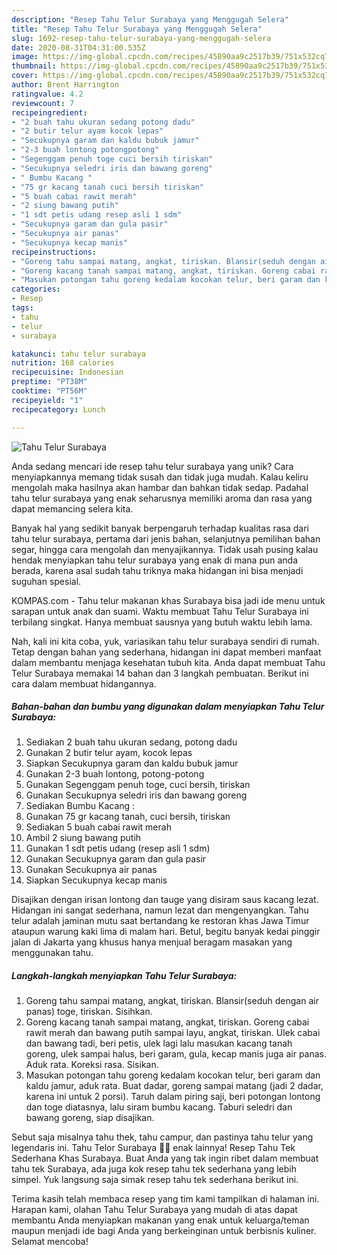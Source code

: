```yaml
---
description: "Resep Tahu Telur Surabaya yang Menggugah Selera"
title: "Resep Tahu Telur Surabaya yang Menggugah Selera"
slug: 1692-resep-tahu-telur-surabaya-yang-menggugah-selera
date: 2020-08-31T04:31:00.535Z
image: https://img-global.cpcdn.com/recipes/45890aa9c2517b39/751x532cq70/tahu-telur-surabaya-foto-resep-utama.jpg
thumbnail: https://img-global.cpcdn.com/recipes/45890aa9c2517b39/751x532cq70/tahu-telur-surabaya-foto-resep-utama.jpg
cover: https://img-global.cpcdn.com/recipes/45890aa9c2517b39/751x532cq70/tahu-telur-surabaya-foto-resep-utama.jpg
author: Brent Harrington
ratingvalue: 4.2
reviewcount: 7
recipeingredient:
- "2 buah tahu ukuran sedang potong dadu"
- "2 butir telur ayam kocok lepas"
- "Secukupnya garam dan kaldu bubuk jamur"
- "2-3 buah lontong potongpotong"
- "Segenggam penuh toge cuci bersih tiriskan"
- "Secukupnya seledri iris dan bawang goreng"
- " Bumbu Kacang "
- "75 gr kacang tanah cuci bersih tiriskan"
- "5 buah cabai rawit merah"
- "2 siung bawang putih"
- "1 sdt petis udang resep asli 1 sdm"
- "Secukupnya garam dan gula pasir"
- "Secukupnya air panas"
- "Secukupnya kecap manis"
recipeinstructions:
- "Goreng tahu sampai matang, angkat, tiriskan. Blansir(seduh dengan air panas) toge, tiriskan. Sisihkan."
- "Goreng kacang tanah sampai matang, angkat, tiriskan. Goreng cabai rawit merah dan bawang putih sampai layu, angkat, tiriskan. Ulek cabai dan bawang tadi, beri petis, ulek lagi lalu masukan kacang tanah goreng, ulek sampai halus, beri garam, gula, kecap manis juga air panas. Aduk rata. Koreksi rasa. Sisikan."
- "Masukan potongan tahu goreng kedalam kocokan telur, beri garam dan kaldu jamur, aduk rata. Buat dadar, goreng sampai matang (jadi 2 dadar, karena ini untuk 2 porsi). Taruh dalam piring saji, beri potongan lontong dan toge diatasnya, lalu siram bumbu kacang. Taburi seledri dan bawang goreng, siap disajikan."
categories:
- Resep
tags:
- tahu
- telur
- surabaya

katakunci: tahu telur surabaya 
nutrition: 168 calories
recipecuisine: Indonesian
preptime: "PT38M"
cooktime: "PT56M"
recipeyield: "1"
recipecategory: Lunch

---
```



![Tahu Telur Surabaya](https://img-global.cpcdn.com/recipes/45890aa9c2517b39/751x532cq70/tahu-telur-surabaya-foto-resep-utama.jpg)

Anda sedang mencari ide resep tahu telur surabaya yang unik? Cara menyiapkannya memang tidak susah dan tidak juga mudah. Kalau keliru mengolah maka hasilnya akan hambar dan bahkan tidak sedap. Padahal tahu telur surabaya yang enak seharusnya memiliki aroma dan rasa yang dapat memancing selera kita.

Banyak hal yang sedikit banyak berpengaruh terhadap kualitas rasa dari tahu telur surabaya, pertama dari jenis bahan, selanjutnya pemilihan bahan segar, hingga cara mengolah dan menyajikannya. Tidak usah pusing kalau hendak menyiapkan tahu telur surabaya yang enak di mana pun anda berada, karena asal sudah tahu triknya maka hidangan ini bisa menjadi suguhan spesial.

KOMPAS.com - Tahu telur makanan khas Surabaya bisa jadi ide menu untuk sarapan untuk anak dan suami. Waktu membuat Tahu Telur Surabaya ini terbilang singkat. Hanya membuat sausnya yang butuh waktu lebih lama.


Nah, kali ini kita coba, yuk, variasikan tahu telur surabaya sendiri di rumah. Tetap dengan bahan yang sederhana, hidangan ini dapat memberi manfaat dalam membantu menjaga kesehatan tubuh kita. Anda dapat membuat Tahu Telur Surabaya memakai 14 bahan dan 3 langkah pembuatan. Berikut ini cara dalam membuat hidangannya.

<!--inarticleads1-->

##### Bahan-bahan dan bumbu yang digunakan dalam menyiapkan Tahu Telur Surabaya:

1. Sediakan 2 buah tahu ukuran sedang, potong dadu
1. Gunakan 2 butir telur ayam, kocok lepas
1. Siapkan Secukupnya garam dan kaldu bubuk jamur
1. Gunakan 2-3 buah lontong, potong-potong
1. Gunakan Segenggam penuh toge, cuci bersih, tiriskan
1. Gunakan Secukupnya seledri iris dan bawang goreng
1. Sediakan  Bumbu Kacang :
1. Gunakan 75 gr kacang tanah, cuci bersih, tiriskan
1. Sediakan 5 buah cabai rawit merah
1. Ambil 2 siung bawang putih
1. Gunakan 1 sdt petis udang (resep asli 1 sdm)
1. Gunakan Secukupnya garam dan gula pasir
1. Gunakan Secukupnya air panas
1. Siapkan Secukupnya kecap manis


Disajikan dengan irisan lontong dan tauge yang disiram saus kacang lezat. Hidangan ini sangat sederhana, namun lezat dan mengenyangkan. Tahu telur adalah jaminan mutu saat bertandang ke restoran khas Jawa Timur ataupun warung kaki lima di malam hari. Betul, begitu banyak kedai pinggir jalan di Jakarta yang khusus hanya menjual beragam masakan yang menggunakan tahu. 

<!--inarticleads2-->

##### Langkah-langkah menyiapkan Tahu Telur Surabaya:

1. Goreng tahu sampai matang, angkat, tiriskan. Blansir(seduh dengan air panas) toge, tiriskan. Sisihkan.
1. Goreng kacang tanah sampai matang, angkat, tiriskan. Goreng cabai rawit merah dan bawang putih sampai layu, angkat, tiriskan. Ulek cabai dan bawang tadi, beri petis, ulek lagi lalu masukan kacang tanah goreng, ulek sampai halus, beri garam, gula, kecap manis juga air panas. Aduk rata. Koreksi rasa. Sisikan.
1. Masukan potongan tahu goreng kedalam kocokan telur, beri garam dan kaldu jamur, aduk rata. Buat dadar, goreng sampai matang (jadi 2 dadar, karena ini untuk 2 porsi). Taruh dalam piring saji, beri potongan lontong dan toge diatasnya, lalu siram bumbu kacang. Taburi seledri dan bawang goreng, siap disajikan.


Sebut saja misalnya tahu thek, tahu campur, dan pastinya tahu telur yang legendaris ini. Tahu Telor Surabaya 🍳😎 enak lainnya! Resep Tahu Tek Sederhana Khas Surabaya. Buat Anda yang tak ingin ribet dalam membuat tahu tek Surabaya, ada juga kok resep tahu tek sederhana yang lebih simpel. Yuk langsung saja simak resep tahu tek sederhana berikut ini. 

Terima kasih telah membaca resep yang tim kami tampilkan di halaman ini. Harapan kami, olahan Tahu Telur Surabaya yang mudah di atas dapat membantu Anda menyiapkan makanan yang enak untuk keluarga/teman maupun menjadi ide bagi Anda yang berkeinginan untuk berbisnis kuliner. Selamat mencoba!

